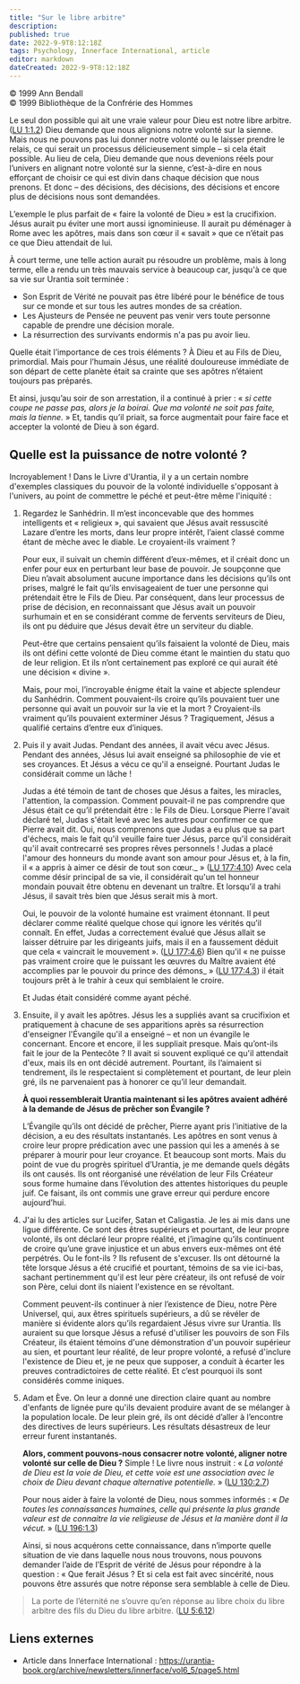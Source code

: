 ```yaml
---
title: "Sur le libre arbitre"
description: 
published: true
date: 2022-9-9T8:12:18Z
tags: Psychology, Innerface International, article
editor: markdown
dateCreated: 2022-9-9T8:12:18Z
---
```


<p class="v-card v-sheet theme--light gray lighten-3 px-2">© 1999 Ann Bendall<br>© 1999 Bibliothèque de la Confrérie des Hommes</p>


Le seul don possible qui ait une vraie valeur pour Dieu est notre libre arbitre. (<a id="a13_82"></a>[LU 1:1.2](/fr/The_Urantia_Book/1#p1_2)) Dieu demande que nous alignions notre volonté sur la sienne. Mais nous ne pouvons pas lui donner notre volonté ou le laisser prendre le relais, ce qui serait un processus délicieusement simple – si cela était possible. Au lieu de cela, Dieu demande que nous devenions réels pour l’univers en alignant notre volonté sur la sienne, c’est-à-dire en nous efforçant de choisir ce qui est divin dans chaque décision que nous prenons. Et donc – des décisions, des décisions, des décisions et encore plus de décisions nous sont demandées.

L’exemple le plus parfait de « faire la volonté de Dieu » est la crucifixion. Jésus aurait pu éviter une mort aussi ignominieuse. Il aurait pu déménager à Rome avec les apôtres, mais dans son cœur il « savait » que ce n’était pas ce que Dieu attendait de lui.

À court terme, une telle action aurait pu résoudre un problème, mais à long terme, elle a rendu un très mauvais service à beaucoup car, jusqu'à ce que sa vie sur Urantia soit terminée :

- Son Esprit de Vérité ne pouvait pas être libéré pour le bénéfice de tous sur ce monde et sur tous les autres mondes de sa création.
- Les Ajusteurs de Pensée ne peuvent pas venir vers toute personne capable de prendre une décision morale.
- La résurrection des survivants endormis n'a pas pu avoir lieu.

Quelle était l’importance de ces trois éléments ? À Dieu et au Fils de Dieu, primordial. Mais pour l’humain Jésus, une réalité douloureuse immédiate de son départ de cette planète était sa crainte que ses apôtres n’étaient toujours pas préparés.

Et ainsi, jusqu’au soir de son arrestation, il a continué à prier : « _si cette coupe ne passe pas, alors je la boirai. Que ma volonté ne soit pas faite, mais la tienne._ » Et, tandis qu’il priait, sa force augmentait pour faire face et accepter la volonté de Dieu à son égard.

## Quelle est la puissance de notre volonté ?

Incroyablement ! Dans le Livre d'Urantia, il y a un certain nombre d'exemples classiques du pouvoir de la volonté individuelle s'opposant à l'univers, au point de commettre le péché et peut-être même l'iniquité :


1. Regardez le Sanhédrin. Il m’est inconcevable que des hommes intelligents et « religieux », qui savaient que Jésus avait ressuscité Lazare d’entre les morts, dans leur propre intérêt, l’aient classé comme étant de mèche avec le diable. Le croyaient-ils vraiment ?

	Pour eux, il suivait un chemin différent d’eux-mêmes, et il créait donc un enfer pour eux en perturbant leur base de pouvoir. Je soupçonne que Dieu n’avait absolument aucune importance dans les décisions qu’ils ont prises, malgré le fait qu’ils envisageaient de tuer une personne qui prétendait être le Fils de Dieu. Par conséquent, dans leur processus de prise de décision, en reconnaissant que Jésus avait un pouvoir surhumain et en se considérant comme de fervents serviteurs de Dieu, ils ont pu déduire que Jésus devait être un serviteur du diable.

	Peut-être que certains pensaient qu’ils faisaient la volonté de Dieu, mais ils ont défini cette volonté de Dieu comme étant le maintien du statu quo de leur religion. Et ils n’ont certainement pas exploré ce qui aurait été une décision « divine ».

	Mais, pour moi, l’incroyable énigme était la vaine et abjecte splendeur du Sanhédrin. Comment pouvaient-ils croire qu’ils pouvaient tuer une personne qui avait un pouvoir sur la vie et la mort ? Croyaient-ils vraiment qu’ils pouvaient exterminer Jésus ? Tragiquement, Jésus a qualifié certains d’entre eux d’iniques.

2. Puis il y avait Judas. Pendant des années, il avait vécu avec Jésus. Pendant des années, Jésus lui avait enseigné sa philosophie de vie et ses croyances. Et Jésus a vécu ce qu'il a enseigné. Pourtant Judas le considérait comme un lâche !

	Judas a été témoin de tant de choses que Jésus a faites, les miracles, l'attention, la compassion. Comment pouvait-il ne pas comprendre que Jésus était ce qu’il prétendait être : le Fils de Dieu. Lorsque Pierre l'avait déclaré tel, Judas s'était levé avec les autres pour confirmer ce que Pierre avait dit. Oui, nous comprenons que Judas a eu plus que sa part d'échecs, mais le fait qu'il veuille faire tuer Jésus, parce qu'il considérait qu'il avait contrecarré ses propres rêves personnels ! Judas a placé l'amour des honneurs du monde avant son amour pour Jésus et, à la fin, il « a appris à aimer ce désir de tout son cœur._ » (<a id="a42_633"></a>[LU 177:4.10](/fr/The_Urantia_Book/177#p4_10)) Avec cela comme désir principal de sa vie, il considérait qu'un tel honneur mondain pouvait être obtenu en devenant un traître. Et lorsqu’il a trahi Jésus, il savait très bien que Jésus serait mis à mort.

	Oui, le pouvoir de la volonté humaine est vraiment étonnant. Il peut déclarer comme réalité quelque chose qui ignore les vérités qu’il connaît. En effet, Judas a correctement évalué que Jésus allait se laisser détruire par les dirigeants juifs, mais il en a faussement déduit que cela « vaincrait le mouvement ». (<a id="a44_315"></a>[LU 177:4.6](/fr/The_Urantia_Book/177#p4_6)) Bien qu'il « ne puisse pas vraiment croire que le puissant les œuvres du Maître avaient été accomplies par le pouvoir du prince des démons_ » (<a id="a44_503"></a>[LU 177:4.3](/fr/The_Urantia_Book/177#p4_3)) il était toujours prêt à le trahir à ceux qui semblaient le croire.

	Et Judas était considéré comme ayant péché.

3. Ensuite, il y avait les apôtres. Jésus les a suppliés avant sa crucifixion et pratiquement à chacune de ses apparitions après sa résurrection d'enseigner l'Évangile qu'il a enseigné – et non un évangile le concernant. Encore et encore, il les suppliait presque. Mais qu’ont-ils fait le jour de la Pentecôte ? Il avait si souvent expliqué ce qu'il attendait d'eux, mais ils en ont décidé autrement. Pourtant, ils l’aimaient si tendrement, ils le respectaient si complètement et pourtant, de leur plein gré, ils ne parvenaient pas à honorer ce qu’il leur demandait.

	**À quoi ressemblerait Urantia maintenant si les apôtres avaient adhéré à la demande de Jésus de prêcher son Évangile ?**

	L’Évangile qu’ils ont décidé de prêcher, Pierre ayant pris l’initiative de la décision, a eu des résultats instantanés. Les apôtres en sont venus à croire leur propre prédication avec une passion qui les a amenés à se préparer à mourir pour leur croyance. Et beaucoup sont morts. Mais du point de vue du progrès spirituel d’Urantia, je me demande quels dégâts ils ont causés. Ils ont réorganisé une révélation de leur Fils Créateur sous forme humaine dans l’évolution des attentes historiques du peuple juif. Ce faisant, ils ont commis une grave erreur qui perdure encore aujourd’hui.

4. J'ai lu des articles sur Lucifer, Satan et Caligastia. Je les ai mis dans une ligue différente. Ce sont des êtres supérieurs et pourtant, de leur propre volonté, ils ont déclaré leur propre réalité, et j’imagine qu’ils continuent de croire qu’une grave injustice et un abus envers eux-mêmes ont été perpétrés. Ou le font-ils ? Ils refusent de s'excuser. Ils ont détourné la tête lorsque Jésus a été crucifié et pourtant, témoins de sa vie ici-bas, sachant pertinemment qu'il est leur père créateur, ils ont refusé de voir son Père, celui dont ils niaient l'existence en se révoltant.

	Comment peuvent-ils continuer à nier l’existence de Dieu, notre Père Universel, qui, aux êtres spirituels supérieurs, a dû se révéler de manière si évidente alors qu’ils regardaient Jésus vivre sur Urantia. Ils auraient su que lorsque Jésus a refusé d'utiliser les pouvoirs de son Fils Créateur, ils étaient témoins d'une démonstration d'un pouvoir supérieur au sien, et pourtant leur réalité, de leur propre volonté, a refusé d'inclure l'existence de Dieu et, je ne peux que supposer, a conduit à écarter les preuves contradictoires de cette réalité. Et c’est pourquoi ils sont considérés comme iniques.

5. Adam et Ève. On leur a donné une direction claire quant au nombre d'enfants de lignée pure qu'ils devaient produire avant de se mélanger à la population locale. De leur plein gré, ils ont décidé d’aller à l’encontre des directives de leurs supérieurs. Les résultats désastreux de leur erreur furent instantanés.

	**Alors, comment pouvons-nous consacrer notre volonté, aligner notre volonté sur celle de Dieu ?** Simple ! Le livre nous instruit : « _La volonté de Dieu est la voie de Dieu, et cette voie est une association avec le choix de Dieu devant chaque alternative potentielle._ » (<a id="a60_276"></a>[LU 130:2.7](/fr/The_Urantia_Book/130#p2_7))

	Pour nous aider à faire la volonté de Dieu, nous sommes informés : « _De toutes les connaissances humaines, celle qui présente la plus grande valeur est de connaitre la vie religieuse de Jésus et la manière dont il la vécut._ » (<a id="a62_230"></a>[LU 196:1.3](/fr/The_Urantia_Book/196#p1_3))

	Ainsi, si nous acquérons cette connaissance, dans n’importe quelle situation de vie dans laquelle nous nous trouvons, nous pouvons demander l’aide de l’Esprit de vérité de Jésus pour répondre à la question : « Que ferait Jésus ? Et si cela est fait avec sincérité, nous pouvons être assurés que notre réponse sera semblable à celle de Dieu.

> La porte de l’éternité ne s’ouvre qu’en réponse au libre choix du libre arbitre des fils du Dieu du libre arbitre. (<a id="a66_118"></a>[LU 5:6.12](/fr/The_Urantia_Book/5#p6_12))

## Liens externes

- Article dans Innerface International : https://urantia-book.org/archive/newsletters/innerface/vol6_5/page5.html




